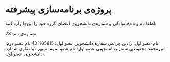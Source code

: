 # پروژه‌ی برنامه‌سازی پیشرفته
لطفا نام و نام‌خانوادگی و شماره‌ی دانشجووی اعضای گروه خود را این‌جا وارد کنید:

شماره‌ی تیم: 28

نام عضو اول: رادین چراغی شماره دانشجویی عضو اول: 401105815
نام عضو دوم: امیرمحمد محفوطی شماره دانشجویی عضو اول: 
نام عضو سوم: سپهر ذولفقاری شماره دانشجویی عضو اول: 
